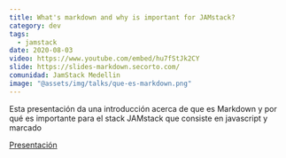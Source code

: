 ```yaml
---
title: What's markdown and why is important for JAMstack?
category: dev
tags:
  - jamstack
date: 2020-08-03
video: https://www.youtube.com/embed/hu7fStJk2CY
slide: https://slides-markdown.secorto.com/
comunidad: JamStack Medellin
image: "@assets/img/talks/que-es-markdown.png"
---
```


Esta presentación da una introducción acerca de que es Markdown y por qué es importante para el stack JAMstack que consiste en javascript y marcado

[Presentación](https://slides-markdown.secorto.com/)
